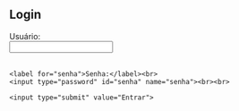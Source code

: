 <!DOCTYPE html>
<html lang="pt-br">
<head>
  <meta charset="UTF-8">
  <title>Login Simples</title>
</head>
<body>
  <h2>Login</h2>
  
  <form onsubmit="return verificarLogin()">
    <label for="usuario">Usuário:</label><br>
    <input type="text" id="usuario" name="usuario"><br><br>
    
    <label for="senha">Senha:</label><br>
    <input type="password" id="senha" name="senha"><br><br>
    
    <input type="submit" value="Entrar">
  </form>

  <p id="mensagem"></p>

  <script>
    function verificarLogin() {
      const usuario = document.getElementById("usuario").value;
      const senha = document.getElementById("senha").value;

      if (usuario === "admin" && senha === "1234") {
        document.getElementById("mensagem").textContent = "Login bem-sucedido!";
        return false; // impede o formulário de "enviar"
      } else {
        document.getElementById("mensagem").textContent = "Usuário ou senha incorretos.";
        return false; // impede o formulário de "enviar"
      }
    }
  </script>
</body>
</html>
